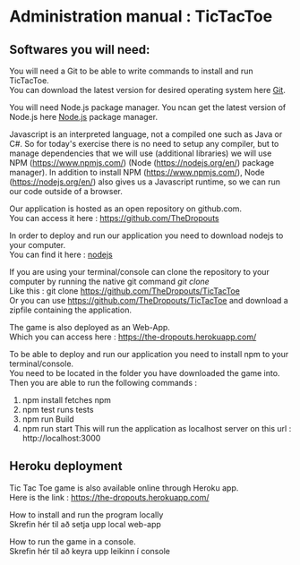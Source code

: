 # Administration manual : TicTacToe

## Softwares you will need:

You will need a Git to be able to write commands to install and run TicTacToe.<br/>
You can download the latest version for desired operating system here [Git](https://git-scm.com/downloads).

You will need Node.js package manager. You ncan get the latest version of Node.js here [Node.js](https://nodejs.org/en/) package manager.

Javascript is an interpreted language, not a compiled one such as Java or C#. So for today's exercise there is no need to setup any
compiler, but to manage dependencies that we will use (additional libraries) we will use NPM (https://www.npmjs.com/) (Node
(https://nodejs.org/en/) package manager). In addition to install NPM (https://www.npmjs.com/), Node (https://nodejs.org/en/) also gives us
a Javascript runtime, so we can run our code outside of a browser.

Our application is hosted as an open repository on github.com. <br/>
You can access it here : https://github.com/TheDropouts

In order to deploy and run our application you need to download nodejs to your computer.<br/>
You can find it here : [nodejs](https://www.npmjs.com/)

If you are using your terminal/console can clone the repository to your computer by running 
the native git command _git clone_ <br/>
Like this : git clone https://github.com/TheDropouts/TicTacToe <br/>
Or you can use https://github.com/TheDropouts/TicTacToe and download a zipfile 
containing the application.

The game is also deployed as an Web-App. <br/>
Which you can access here : https://the-dropouts.herokuapp.com/

To be able to deploy and run our application you need to install npm to your terminal/console.<br/>
You need to be located in the folder you have downloaded the game into.<br/>
Then you are able to run the following commands : <br/>
1. npm install        fetches npm
2. npm test           runs tests 
3. npm run Build 
4. npm run start
This will run the application as localhost server on this url :<br/>
http://localhost:3000 <br/>


## Heroku deployment
Tic Tac Toe game is also available online through Heroku app. <br/>
Here is the link : https://the-dropouts.herokuapp.com/


How to install and run the program locally <br/>
Skrefin hér til að setja upp local web-app


How to run the game in a console. <br/>
Skrefin hér til að keyra upp leikinn í console
